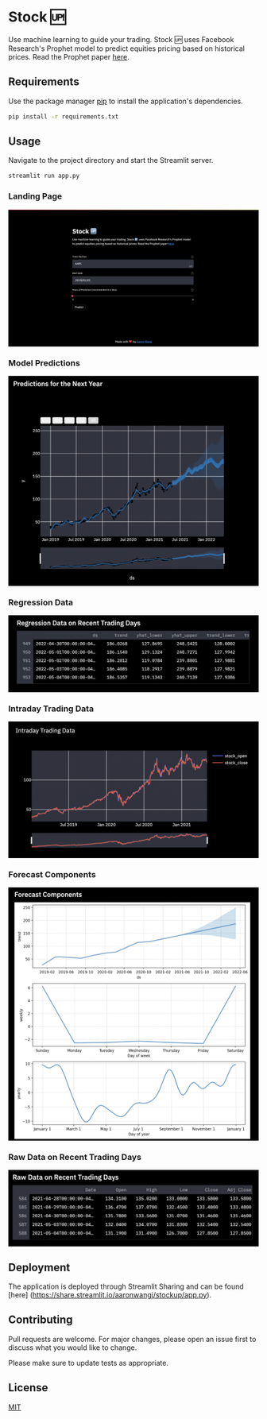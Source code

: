 # Stock 🆙

Use machine learning to guide your trading. Stock 🆙 uses Facebook Research's Prophet model to predict equities pricing based on historical prices. Read the Prophet paper [here](https://peerj.com/preprints/3190v2.pdf).

## Requirements

Use the package manager [pip](https://pip.pypa.io/en/stable/) to install the application's dependencies.

```bash
pip install -r requirements.txt
```

## Usage
Navigate to the project directory and start the Streamlit server.

```python
streamlit run app.py
```

### Landing Page
<p align="center">
<img src="/assets/landing-page.png?raw=true" align="middle" />  </p>

### Model Predictions
<p align="center">
<img src="/assets/predictions.png?raw=true" align="middle" />  </p>

### Regression Data
<p align="center">
<img src="/assets/regression-data.png?raw=true" align="middle" />  </p>

### Intraday Trading Data
<p align="center">
<img src="/assets/intraday.png?raw=true" align="middle" />  </p>

### Forecast Components
<p align="center">
<img src="/assets/forecast-components.png?raw=true" align="middle" />  </p>

### Raw Data on Recent Trading Days
<p align="center">
<img src="/assets/raw-data.png?raw=true" align="middle" />  </p>


## Deployment
The application is deployed through Streamlit Sharing and can be found [here] (https://share.streamlit.io/aaronwangj/stockup/app.py).

## Contributing
Pull requests are welcome. For major changes, please open an issue first to discuss what you would like to change.

Please make sure to update tests as appropriate.

## License
[MIT](https://choosealicense.com/licenses/mit/)
